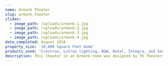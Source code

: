 ```yaml
---
name: Armonk Theater
slug: armonk-theater
slides:
  - image_path: /uploads/armonk-1.jpg
  - image_path: /uploads/armonk-2.jpg
  - image_path: /uploads/armonk-3.jpg
  - image_path: /uploads/armonk-4.jpg
date_completed: August 2016
property_size: '10,000 Square Foot Home'
products_used: 'Crestron, Lutron lighting, B&W, Rotel, Integra, and Sony'
description: This theater in an Armonk home was designed by TK Theaters. It features a Crestron controlled theater with audio/video, lighting, and full HVAC integration.
---
```


